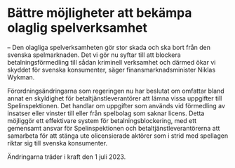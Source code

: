 # Bättre möjligheter att bekämpa olaglig spelverksamhet

– Den olagliga spelverksamheten gör stor skada och ska bort från den svenska spelmarknaden. Det vi gör nu syftar till att blockera betalningsförmedling till sådan kriminell verksamhet och därmed ökar vi skyddet för svenska konsumenter, säger finansmarknadsminister Niklas Wykman.

Förordningsändringarna som regeringen nu har beslutat om omfattar bland annat en skyldighet för betaltjänstleverantörer att lämna vissa uppgifter till Spelinspektionen. Det handlar om uppgifter som används vid förmedling av insatser eller vinster till eller från spelbolag som saknar licens. Detta möjliggör ett effektivare system för betalningsblockering, med ett gemensamt ansvar för Spelinspektionen och betaltjänstleverantörerna att samarbeta för att stänga ute olicensierade aktörer som i strid med spellagen riktar sig till svenska konsumenter.

Ändringarna träder i kraft den 1 juli 2023\.
